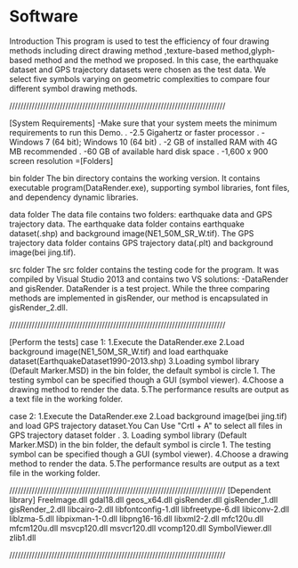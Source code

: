 # Software
Introduction
	This program is used to test the efficiency of four drawing methods including direct drawing method ,texture-based method,glyph-based method and the method we proposed. In this case, the earthquake dataset and GPS trajectory datasets were chosen as the test data. We select five symbols varying on geometric complexities  to compare four different symbol drawing methods.

/////////////////////////////////////////////////////////////////////////////

[System Requirements]
	-Make sure that your system meets the minimum requirements to run this Demo.
.	-2.5 Gigahertz or faster processor
.	-Windows 7 (64 bit);  Windows 10 (64 bit)
.	-2 GB of installed RAM with 4G MB recommended
.	-60 GB of available hard disk space
.	-1,600 x 900 screen resolution
=[Folders]

bin folder
	The bin directory contains the working version. 
	It contains executable program(DataRender.exe), supporting symbol libraries, font files, and dependency dynamic libraries.
	
data folder
	The data file contains two folders: earthquake data and GPS trajectory data.
	The earthquake data folder contains earthquake dataset(.shp) and background image(NE1_50M_SR_W.tif).
	The GPS trajectory data folder contains GPS trajectory data(.plt) and background image(bei jing.tif).

src folder
	The src folder contains the testing code for the program. It was compiled by Visual Studio 2013 and contains two VS solutions: -DataRender and gisRender.
	DataRender is a test project. While the three comparing methods are implemented in gisRender, our method is encapsulated in gisRender_2.dll.
	
/////////////////////////////////////////////////////////////////////////////

[Perform the tests]
case 1:
	1.Execute the DataRender.exe
	2.Load background image(NE1_50M_SR_W.tif) and load earthquake dataset(EarthquakeDataset1990-2013.shp)
	3.Loading symbol library (Default Marker.MSD) in the bin folder, the default symbol is circle 1. The testing symbol can be specified though a GUI (symbol viewer). 
	4.Choose a drawing method to render the data.
	5.The performance results are output as a text file in the working folder.

case 2:
	1.Execute the DataRender.exe
	2.Load background image(bei jing.tif) and load GPS trajectory dataset.You Can Use "Crtl + A" to select all files in GPS trajectory dataset folder .
	3. Loading symbol library (Default Marker.MSD) in the bin folder, the default symbol is circle 1. The testing symbol can be specified though a GUI (symbol viewer). 
	4.Choose a drawing method to render the data.
	5.The performance results are output as a text file in the working folder.
	
/////////////////////////////////////////////////////////////////////////////
[Dependent library]
FreeImage.dll
gdal18.dll
geos_x64.dll
gisRender.dll
gisRender_1.dll
gisRender_2.dll
libcairo-2.dll
libfontconfig-1.dll
libfreetype-6.dll
libiconv-2.dll
liblzma-5.dll
libpixman-1-0.dll
libpng16-16.dll
libxml2-2.dll
mfc120u.dll
mfcm120u.dll
msvcp120.dll
msvcr120.dll
vcomp120.dll
SymbolViewer.dll
zlib1.dll

/////////////////////////////////////////////////////////////////////////////
  
